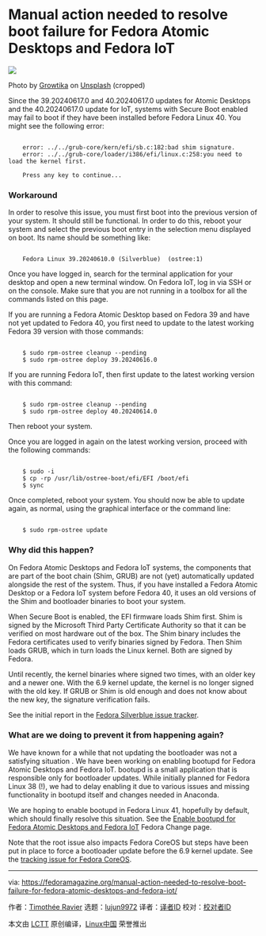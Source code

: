 [#]: subject: "Manual action needed to resolve boot failure for Fedora Atomic Desktops and Fedora IoT"
[#]: via: "https://fedoramagazine.org/manual-action-needed-to-resolve-boot-failure-for-fedora-atomic-desktops-and-fedora-iot/"
[#]: author: "Timothée Ravier https://fedoramagazine.org/author/siosm/"
[#]: collector: "lujun9972/lctt-scripts-1705972010"
[#]: translator: " "
[#]: reviewer: " "
[#]: publisher: " "
[#]: url: " "

Manual action needed to resolve boot failure for Fedora Atomic Desktops and Fedora IoT
======

![][1]

Photo by [Growtika][2] on [Unsplash][3] (cropped)

Since the 39.20240617.0 and 40.20240617.0 updates for Atomic Desktops and the 40.20240617.0 update for IoT, systems with Secure Boot enabled may fail to boot if they have been installed before Fedora Linux 40. You might see the following error:

```

    error: ../../grub-core/kern/efi/sb.c:182:bad shim signature.
    error: ../../grub-core/loader/i386/efi/linux.c:258:you need to load the kernel first.

    Press any key to continue...

```

### Workaround

In order to resolve this issue, you must first boot into the previous version of your system. It should still be functional. In order to do this, reboot your system and select the previous boot entry in the selection menu displayed on boot. Its name should be something like:

```

    Fedora Linux 39.20240610.0 (Silverblue)  (ostree:1)

```

Once you have logged in, search for the terminal application for your desktop and open a new terminal window. On Fedora IoT, log in via SSH or on the console. Make sure that you are not running in a toolbox for all the commands listed on this page.

If you are running a Fedora Atomic Desktop based on Fedora 39 and have not yet updated to Fedora 40, you first need to update to the latest working Fedora 39 version with those commands:

```

    $ sudo rpm-ostree cleanup --pending
    $ sudo rpm-ostree deploy 39.20240616.0

```

If you are running Fedora IoT, then first update to the latest working version with this command:

```

    $ sudo rpm-ostree cleanup --pending
    $ sudo rpm-ostree deploy 40.20240614.0

```

Then reboot your system.

Once you are logged in again on the latest working version, proceed with the following commands:

```

    $ sudo -i
    $ cp -rp /usr/lib/ostree-boot/efi/EFI /boot/efi
    $ sync

```

Once completed, reboot your system. You should now be able to update again, as normal, using the graphical interface or the command line:

```

    $ sudo rpm-ostree update

```

### Why did this happen?

On Fedora Atomic Desktops and Fedora IoT systems, the components that are part of the boot chain (Shim, GRUB) are not (yet) automatically updated alongside the rest of the system. Thus, if you have installed a Fedora Atomic Desktop or a Fedora IoT system before Fedora 40, it uses an old versions of the Shim and bootloader binaries to boot your system.

When Secure Boot is enabled, the EFI firmware loads Shim first. Shim is signed by the Microsoft Third Party Certificate Authority so that it can be verified on most hardware out of the box. The Shim binary includes the Fedora certificates used to verify binaries signed by Fedora. Then Shim loads GRUB, which in turn loads the Linux kernel. Both are signed by Fedora.

Until recently, the kernel binaries where signed two times, with an older key and a newer one. With the 6.9 kernel update, the kernel is no longer signed with the old key. If GRUB or Shim is old enough and does not know about the new key, the signature verification fails.

See the initial report in the [Fedora Silverblue issue tracker][4].

### What are we doing to prevent it from happening again?

We have known for a while that not updating the bootloader was not a satisfying situation . We have been working on enabling bootupd for Fedora Atomic Desktops and Fedora IoT. bootupd is a small application that is responsible only for bootloader updates. While initially planned for Fedora Linux 38 (!), we had to delay enabling it due to various issues and missing functionality in bootupd itself and changes needed in Anaconda.

We are hoping to enable bootupd in Fedora Linux 41, hopefully by default, which should finally resolve this situation. See the [Enable bootupd for Fedora Atomic Desktops and Fedora IoT][5] Fedora Change page.

Note that the root issue also impacts Fedora CoreOS but steps have been put in place to force a bootloader update before the 6.9 kernel update. See the [tracking issue for Fedora CoreOS][6].

--------------------------------------------------------------------------------

via: https://fedoramagazine.org/manual-action-needed-to-resolve-boot-failure-for-fedora-atomic-desktops-and-fedora-iot/

作者：[Timothée Ravier][a]
选题：[lujun9972][b]
译者：[译者ID](https://github.com/译者ID)
校对：[校对者ID](https://github.com/校对者ID)

本文由 [LCTT](https://github.com/LCTT/TranslateProject) 原创编译，[Linux中国](https://linux.cn/) 荣誉推出

[a]: https://fedoramagazine.org/author/siosm/
[b]: https://github.com/lujun9972
[1]: https://fedoramagazine.org/wp-content/uploads/2024/06/grub-failure-816x345.jpg
[2]: https://unsplash.com/@growtika?utm_content=creditCopyText&utm_medium=referral&utm_source=unsplash
[3]: https://unsplash.com/photos/a-close-up-of-a-key-h12YQzsuFdc?utm_content=creditCopyText&utm_medium=referral&utm_source=unsplash
[4]: https://github.com/fedora-silverblue/issue-tracker/issues/543
[5]: https://fedoraproject.org/wiki/Changes/FedoraSilverblueBootupd
[6]: https://github.com/coreos/fedora-coreos-tracker/issues/1752

